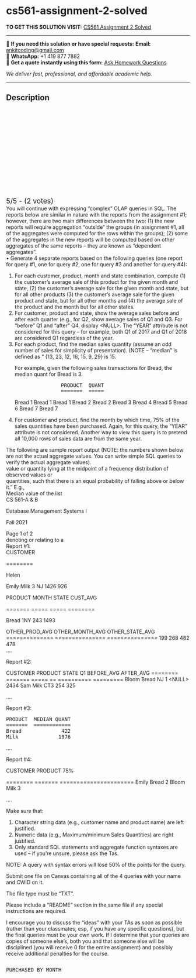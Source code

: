 # cs561-assignment-2-solved
**TO GET THIS SOLUTION VISIT:** [CS561 Assignment 2 Solved](https://www.ankitcodinghub.com/product/cs561-assignment-2-solved/)


---

📩 **If you need this solution or have special requests:** **Email:** ankitcoding@gmail.com  
📱 **WhatsApp:** +1 419 877 7882  
📄 **Get a quote instantly using this form:** [Ask Homework Questions](https://www.ankitcodinghub.com/services/ask-homework-questions/)

*We deliver fast, professional, and affordable academic help.*

---

<h2>Description</h2>



<div class="kk-star-ratings kksr-auto kksr-align-center kksr-valign-top" data-payload="{&quot;align&quot;:&quot;center&quot;,&quot;id&quot;:&quot;91581&quot;,&quot;slug&quot;:&quot;default&quot;,&quot;valign&quot;:&quot;top&quot;,&quot;ignore&quot;:&quot;&quot;,&quot;reference&quot;:&quot;auto&quot;,&quot;class&quot;:&quot;&quot;,&quot;count&quot;:&quot;2&quot;,&quot;legendonly&quot;:&quot;&quot;,&quot;readonly&quot;:&quot;&quot;,&quot;score&quot;:&quot;5&quot;,&quot;starsonly&quot;:&quot;&quot;,&quot;best&quot;:&quot;5&quot;,&quot;gap&quot;:&quot;4&quot;,&quot;greet&quot;:&quot;Rate this product&quot;,&quot;legend&quot;:&quot;5\/5 - (2 votes)&quot;,&quot;size&quot;:&quot;24&quot;,&quot;title&quot;:&quot;CS561 Assignment 2 Solved&quot;,&quot;width&quot;:&quot;138&quot;,&quot;_legend&quot;:&quot;{score}\/{best} - ({count} {votes})&quot;,&quot;font_factor&quot;:&quot;1.25&quot;}">

<div class="kksr-stars">

<div class="kksr-stars-inactive">
            <div class="kksr-star" data-star="1" style="padding-right: 4px">


<div class="kksr-icon" style="width: 24px; height: 24px;"></div>
        </div>
            <div class="kksr-star" data-star="2" style="padding-right: 4px">


<div class="kksr-icon" style="width: 24px; height: 24px;"></div>
        </div>
            <div class="kksr-star" data-star="3" style="padding-right: 4px">


<div class="kksr-icon" style="width: 24px; height: 24px;"></div>
        </div>
            <div class="kksr-star" data-star="4" style="padding-right: 4px">


<div class="kksr-icon" style="width: 24px; height: 24px;"></div>
        </div>
            <div class="kksr-star" data-star="5" style="padding-right: 4px">


<div class="kksr-icon" style="width: 24px; height: 24px;"></div>
        </div>
    </div>

<div class="kksr-stars-active" style="width: 138px;">
            <div class="kksr-star" style="padding-right: 4px">


<div class="kksr-icon" style="width: 24px; height: 24px;"></div>
        </div>
            <div class="kksr-star" style="padding-right: 4px">


<div class="kksr-icon" style="width: 24px; height: 24px;"></div>
        </div>
            <div class="kksr-star" style="padding-right: 4px">


<div class="kksr-icon" style="width: 24px; height: 24px;"></div>
        </div>
            <div class="kksr-star" style="padding-right: 4px">


<div class="kksr-icon" style="width: 24px; height: 24px;"></div>
        </div>
            <div class="kksr-star" style="padding-right: 4px">


<div class="kksr-icon" style="width: 24px; height: 24px;"></div>
        </div>
    </div>
</div>


<div class="kksr-legend" style="font-size: 19.2px;">
            5/5 - (2 votes)    </div>
    </div>
<div class="page" title="Page 1">
<div class="layoutArea">
<div class="column">
You will continue with expressing “complex” OLAP queries in SQL. The reports below are similar in nature with the reports from the assignment #1; however, there are two main differences between the two: (1) the new reports will require aggregation “outside” the groups (in assignment #1, all of the aggregates were computed for the rows within the groups); (2) some of the aggregates in the new reports will be computed based on other aggregates of the same reports – they are known as “dependent aggregates”.

</div>
<div class="column">
• Generate 4 separate reports based on the following queries (one report for query #1, one for query #2, one for query #3 and another for query #4):

<ol>
<li>For each customer, product, month and state combination, compute (1) the customer’s average sale of this product for the given month and state, (2) the customer’s average sale for the given month and state, but for all other products (3) the customer’s average sale for the given product and state, but for all other months and (4) the average sale of the product and the month but for all other states.</li>
<li>For customer, product and state, show the average sales before and after each quarter (e.g., for Q2, show average sales of Q1 and Q3. For “before” Q1 and “after” Q4, display &lt;NULL&gt;. The “YEAR” attribute is not considered for this query – for example, both Q1 of 2017 and Q1 of 2018 are considered Q1 regardless of the year.</li>
<li>For each product, find the median sales quantity (assume an odd number of sales for simplicity of presentation). (NOTE – “median” is defined as “
{13, 23, 12, 16, 15, 9, 29} is 15.

For example, given the following sales transactions for Bread, the median quant for Bread is 3.

<pre>               PRODUCT  QUANT
               =======  =====
</pre>
Bread 1 Bread 1 Bread 1 Bread 2 Bread 2 Bread 3 Bread 4 Bread 5 Bread 6 Bread 7 Bread 7
</li>
<li>For customer and product, find the month by which time, 75% of the sales quantities have been purchased. Again, for this query, the “YEAR” attribute is not considered. Another way to view this query is to pretend all 10,000 rows of sales data are from the same year.</li>
</ol>
The following are sample report output (NOTE: the numbers shown below are not the actual aggregate values. You can write simple SQL queries to verify the actual aggregate values).

</div>
</div>
<div class="layoutArea">
<div class="column">
value or quantity lying at the midpoint of a frequency distribution of observed values or

</div>
</div>
<div class="layoutArea">
<div class="column">
quantities, such that there is an equal probability of falling above or below it.” E.g.,

</div>
</div>
<div class="layoutArea">
<div class="column">
Median value of the list

</div>
</div>
<div class="layoutArea">
<div class="column">
CS 561-A &amp; B

Database Management Systems I

Fall 2021

</div>
<div class="column">
Page 1 of 2

</div>
</div>
<div class="layoutArea">
<div class="column">
denoting or relating to a

</div>
</div>
</div>
<div class="page" title="Page 2">
<div class="section">
<div class="layoutArea">
<div class="column">
Report #1:

</div>
</div>
<div class="layoutArea">
<div class="column">
CUSTOMER

========

Helen

Emily Milk 3 NJ 1426 926

</div>
</div>
<div class="layoutArea">
<div class="column">
PRODUCT MONTH STATE CUST_AVG

======= ===== ===== ========

Bread 1NY 243 1493

</div>
</div>
<div class="layoutArea">
<div class="column">
OTHER_PROD_AVG OTHER_MONTH_AVG OTHER_STATE_AVG ============== =============== =============== 199 268 482 478

</div>
</div>
<div class="layoutArea">
<div class="column">
….

Report #2:

CUSTOMER PRODUCT STATE Q1 BEFORE_AVG AFTER_AVG ======== ======= ===== == ========== ========= Bloom Bread NJ 1 &lt;NULL&gt; 2434 Sam Milk CT3 254 325

….

Report #3:

<pre>PRODUCT  MEDIAN QUANT
=======  ============
Bread             422
Milk             1976
</pre>
….

Report #4:

CUSTOMER PRODUCT 75%

======== ======= ====================== Emily Bread 2 Bloom Milk 3

….

Make sure that:

<ol>
<li>Character string data (e.g., customer name and product name) are left justified.</li>
<li>Numeric data (e.g., Maximum/minimum Sales Quantities) are right justified.</li>
<li>Only standard SQL statements and aggregate function syntaxes are used – if you’re unsure, please ask the Tas.</li>
</ol>
NOTE: A query with syntax errors will lose 50% of the points for the query.

Submit one file on Canvas containing all of the 4 queries with your name and CWID on it.

The file type must be “TXT”.

Please include a “README” section in the same file if any special instructions are required.

I encourage you to discuss the “ideas” with your TAs as soon as possible (rather than your classmates, esp, if you have any specific questions), but the final queries must be your own work. If I determine that your queries are copies of someone else’s, both you and that someone else will be disciplined (you will receive 0 for the entire assignment) and possibly receive additional penalties for the course.

</div>
</div>
<div class="layoutArea">
<div class="column">
<pre>PURCHASED BY MONTH
</pre>
</div>
</div>
<div class="layoutArea">
<div class="column"></div>
</div>
<div class="layoutArea">
<div class="column">
&nbsp;

</div>
</div>
</div>
</div>
